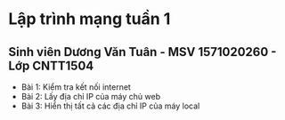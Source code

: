 # Lập trình mạng tuần 1
## Sinh viên Dương Văn Tuân - MSV 1571020260 - Lớp CNTT1504
* Bài 1: Kiểm tra kết nối internet
* Bài 2: Lấy địa chỉ IP của máy chủ web
* Bài 3: Hiển thị tất cả các địa chỉ IP của máy local

